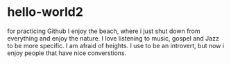 # hello-world2
for practicing Github
I enjoy the beach, where i just shut down from everything and enjoy the nature.
I love listening to music, gospel and Jazz to be more specific.
I am afraid of heights.
I use to be an introvert, but now i enjoy people that have nice converstions.
